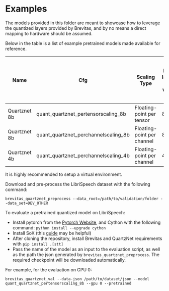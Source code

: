 # Examples

The models provided in this folder are meant to showcase how to leverage the quantized layers provided by Brevitas,
and by no means a direct mapping to hardware should be assumed.

Below in the table is a list of example pretrained models made available for reference.

| Name         | Cfg                   | Scaling Type               | Inner layers bit width | Outer layers bit width | WER (Word Error Rate) on dev-other  |  Pretrained model    | Retrained from                |
|--------------|-----------------------|----------------------------|------------------------|------------------------|------------------------|----------------------|-------------------------------|
| Quartznet 8b | quant_quartznet_pertensorscaling_8b  | Floating-point per tensor  | 8 bit | 8 bit | 11.03% | [Encoder](https://github.com/Xilinx/brevitas/releases/download/quant_quartznet_8b-r0/quant_quartznet_encoder_8b-50f12b4b.pth) [Decoder](https://github.com/Xilinx/brevitas/releases/download/quant_quartznet_8b-r0/quant_quartznet_decoder_8b-af09651c.pth) | [link](https://ngc.nvidia.com/catalog/models/nvidia:quartznet_15x5_ls_sp) |
| Quartznet 8b | quant_quartznet_perchannelscaling_8b | Floating-point per channel | 8 bit | 8 bit | 10.98% | [Encoder](https://github.com/Xilinx/brevitas/releases/download/quant_quartznet_8b-r0/quant_quartznet_encoder_8b-50f12b4b.pth) [Decoder](https://github.com/Xilinx/brevitas/releases/download/quant_quartznet_8b-r0/quant_quartznet_decoder_8b-af09651c.pth) | [link](https://ngc.nvidia.com/catalog/models/nvidia:quartznet_15x5_ls_sp) |
| Quartznet 4b | quant_quartznet_perchannelscaling_4b | Floating-point per channel | 4 bit | 8 bit | 12.00% | [Encoder](https://github.com/Xilinx/brevitas/releases/download/quant_quartznet_4b-r0/quant_quartznet_encoder_4b-0a46a232.pth) [Decoder](https://github.com/Xilinx/brevitas/releases/download/quant_quartznet_4b-r0/quant_quartznet_decoder_4b-bcbf8c7b.pth) | [link](https://ngc.nvidia.com/catalog/models/nvidia:quartznet_15x5_ls_sp) |

It is highly recommended to setup a virtual environment.

Download and pre-process the LibriSpeech dataset with the following command:
```
brevitas_quartznet_preprocess --data_root=/path/to/validation/folder --data_set=DEV_OTHER
```

To evaluate a pretrained quantized model on LibriSpeech:

 - Install pytorch from the [Pytorch Website](https://pytorch.org/), and Cython with the following command:
 `python install --upgrade cython`
 - Install SoX (this [guide](https://at.projects.genivi.org/wiki/display/PROJ/Installation+of+SoX+on+different+Platforms)
 may be helpful)
 - After cloning the repository, install Brevitas and QuartzNet requirements with `pip install .[stt]`
 - Pass the name of the model as an input to the evaluation script, as well as the path the json generated by `brevitas_quartznet_preprocess`. The required checkpoint will be downloaded automatically. 
 
 For example, for the evaluation on GPU 0:

```
brevitas_quartznet_val --data-json /path/to/dataset/json --model quant_quartznet_pertensorscaling_8b --gpu 0 --pretrained
```
